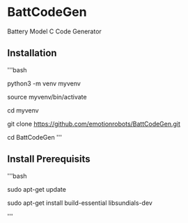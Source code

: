 # BattCodeGen
Battery Model C Code Generator

## Installation
'''bash

python3 -m venv myvenv 

source myvenv/bin/activate

cd myvenv

git clone https://github.com/emotionrobots/BattCodeGen.git

cd BattCodeGen
'''

## Install Prerequisits
'''bash

sudo apt-get update

sudo apt-get install build-essential libsundials-dev

'''

